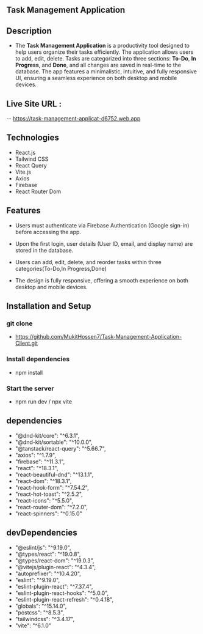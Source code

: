## Task Management Application

## Description

- The **Task Management Application** is a productivity tool designed to help users organize their tasks efficiently. The application allows users to add, edit, delete. Tasks are categorized into three sections: **To-Do**, **In Progress**, and **Done**, and all changes are saved in real-time to the database. The app features a minimalistic, intuitive, and fully responsive UI, ensuring a seamless experience on both desktop and mobile devices.

## Live Site URL :

-- https://task-management-applicat-d6752.web.app

## Technologies

- React.js
- Tailwind CSS
- React Query
- Vite.js
- Axios
- Firebase
- React Router Dom

## Features

- Users must authenticate via Firebase Authentication (Google sign-in) before accessing the app.

- Upon the first login, user details (User ID, email, and display name) are stored in the database.

- Users can add, edit, delete, and reorder tasks within three categories(To-Do,In Progress,Done)

- The design is fully responsive, offering a smooth experience on both desktop and mobile devices.

## Installation and Setup

### git clone

- https://github.com/MukitHossen7/Task-Management-Application-Client.git

### Install dependencies

- npm install

### Start the server

- npm run dev / npx vite

## dependencies

- "@dnd-kit/core": "^6.3.1",
- "@dnd-kit/sortable": "^10.0.0",
- "@tanstack/react-query": "^5.66.7",
- "axios": "^1.7.9",
- "firebase": "^11.3.1",
- "react": "^18.3.1",
- "react-beautiful-dnd": "^13.1.1",
- "react-dom": "^18.3.1",
- "react-hook-form": "^7.54.2",
- "react-hot-toast": "^2.5.2",
- "react-icons": "^5.5.0",
- "react-router-dom": "^7.2.0",
- "react-spinners": "^0.15.0"

## devDependencies

- "@eslint/js": "^9.19.0",
- "@types/react": "^19.0.8",
- "@types/react-dom": "^19.0.3",
- "@vitejs/plugin-react": "^4.3.4",
- "autoprefixer": "^10.4.20",
- "eslint": "^9.19.0",
- "eslint-plugin-react": "^7.37.4",
- "eslint-plugin-react-hooks": "^5.0.0",
- "eslint-plugin-react-refresh": "^0.4.18",
- "globals": "^15.14.0",
- "postcss": "^8.5.3",
- "tailwindcss": "^3.4.17",
- "vite": "^6.1.0"
